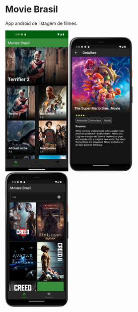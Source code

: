 # Movie Brasil
App android de listagem de filmes.

<div>
<img src="./images/home.png" width="200"/>
<img src="./images/details.png" width="200"/>
<img src="./images/search.png" width="200"/>
</div>